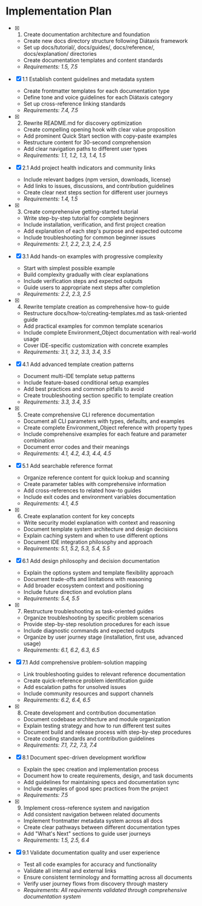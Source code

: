 # Implementation Plan

- [x] 1. Create documentation architecture and foundation

  - Create new docs directory structure following Diátaxis framework
  - Set up docs/tutorial/, docs/guides/, docs/reference/, docs/explanation/ directories
  - Create documentation templates and content standards
  - _Requirements: 1.5, 7.5_

- [x] 1.1 Establish content guidelines and metadata system

  - Create frontmatter templates for each documentation type
  - Define tone and voice guidelines for each Diátaxis category
  - Set up cross-reference linking standards
  - _Requirements: 7.4, 7.5_

- [x] 2. Rewrite README.md for discovery optimization

  - Create compelling opening hook with clear value proposition
  - Add prominent Quick Start section with copy-paste examples
  - Restructure content for 30-second comprehension
  - Add clear navigation paths to different user types
  - _Requirements: 1.1, 1.2, 1.3, 1.4, 1.5_

- [x] 2.1 Add project health indicators and community links

  - Include relevant badges (npm version, downloads, license)
  - Add links to issues, discussions, and contribution guidelines
  - Create clear next steps section for different user journeys
  - _Requirements: 1.4, 1.5_

- [x] 3. Create comprehensive getting-started tutorial

  - Write step-by-step tutorial for complete beginners
  - Include installation, verification, and first project creation
  - Add explanation of each step's purpose and expected outcome
  - Include troubleshooting for common beginner issues
  - _Requirements: 2.1, 2.2, 2.3, 2.4, 2.5_

- [x] 3.1 Add hands-on examples with progressive complexity

  - Start with simplest possible example
  - Build complexity gradually with clear explanations
  - Include verification steps and expected outputs
  - Guide users to appropriate next steps after completion
  - _Requirements: 2.2, 2.3, 2.5_

- [x] 4. Rewrite template creation as comprehensive how-to guide

  - Restructure docs/how-to/creating-templates.md as task-oriented guide
  - Add practical examples for common template scenarios
  - Include complete Environment_Object documentation with real-world usage
  - Cover IDE-specific customization with concrete examples
  - _Requirements: 3.1, 3.2, 3.3, 3.4, 3.5_

- [x] 4.1 Add advanced template creation patterns

  - Document multi-IDE template setup patterns
  - Include feature-based conditional setup examples
  - Add best practices and common pitfalls to avoid
  - Create troubleshooting section specific to template creation
  - _Requirements: 3.3, 3.4, 3.5_

- [x] 5. Create comprehensive CLI reference documentation

  - Document all CLI parameters with types, defaults, and examples
  - Create complete Environment_Object reference with property types
  - Include comprehensive examples for each feature and parameter combination
  - Document error codes and their meanings
  - _Requirements: 4.1, 4.2, 4.3, 4.4, 4.5_

- [x] 5.1 Add searchable reference format

  - Organize reference content for quick lookup and scanning
  - Create parameter tables with comprehensive information
  - Add cross-references to related how-to guides
  - Include exit codes and environment variables documentation
  - _Requirements: 4.1, 4.5_

- [x] 6. Create explanation content for key concepts

  - Write security model explanation with context and reasoning
  - Document template system architecture and design decisions
  - Explain caching system and when to use different options
  - Document IDE integration philosophy and approach
  - _Requirements: 5.1, 5.2, 5.3, 5.4, 5.5_

- [x] 6.1 Add design philosophy and decision documentation

  - Explain the options system and template flexibility approach
  - Document trade-offs and limitations with reasoning
  - Add broader ecosystem context and positioning
  - Include future direction and evolution plans
  - _Requirements: 5.4, 5.5_

- [x] 7. Restructure troubleshooting as task-oriented guides

  - Organize troubleshooting by specific problem scenarios
  - Provide step-by-step resolution procedures for each issue
  - Include diagnostic commands and expected outputs
  - Organize by user journey stage (installation, first use, advanced usage)
  - _Requirements: 6.1, 6.2, 6.3, 6.5_

- [x] 7.1 Add comprehensive problem-solution mapping

  - Link troubleshooting guides to relevant reference documentation
  - Create quick-reference problem identification guide
  - Add escalation paths for unsolved issues
  - Include community resources and support channels
  - _Requirements: 6.2, 6.4, 6.5_

- [x] 8. Create development and contribution documentation

  - Document codebase architecture and module organization
  - Explain testing strategy and how to run different test suites
  - Document build and release process with step-by-step procedures
  - Create coding standards and contribution guidelines
  - _Requirements: 7.1, 7.2, 7.3, 7.4_

- [x] 8.1 Document spec-driven development workflow

  - Explain the spec creation and implementation process
  - Document how to create requirements, design, and task documents
  - Add guidelines for maintaining specs and documentation sync
  - Include examples of good spec practices from the project
  - _Requirements: 7.5_

- [x] 9. Implement cross-reference system and navigation

  - Add consistent navigation between related documents
  - Implement frontmatter metadata system across all docs
  - Create clear pathways between different documentation types
  - Add "What's Next" sections to guide user journeys
  - _Requirements: 1.5, 2.5, 6.4_

- [x] 9.1 Validate documentation quality and user experience
  - Test all code examples for accuracy and functionality
  - Validate all internal and external links
  - Ensure consistent terminology and formatting across all documents
  - Verify user journey flows from discovery through mastery
  - _Requirements: All requirements validated through comprehensive documentation system_
